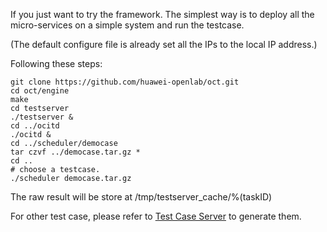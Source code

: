 If you just want to try the framework.
The simplest way is to deploy all the micro-services on a simple system and run the testcase.

(The default configure file is already set all the IPs to the local IP address.)

Following these steps:

```
git clone https://github.com/huawei-openlab/oct.git
cd oct/engine
make
cd testserver
./testserver &
cd ../ocitd
./ocitd &
cd ../scheduler/democase
tar czvf ../democase.tar.gz *
cd ..
# choose a testcase.
./scheduler democase.tar.gz

```
The raw result will be store at /tmp/testserver_cache/%(taskID)

For other test case, please refer to [Test Case Server](tcserver/README.md) to generate them.

